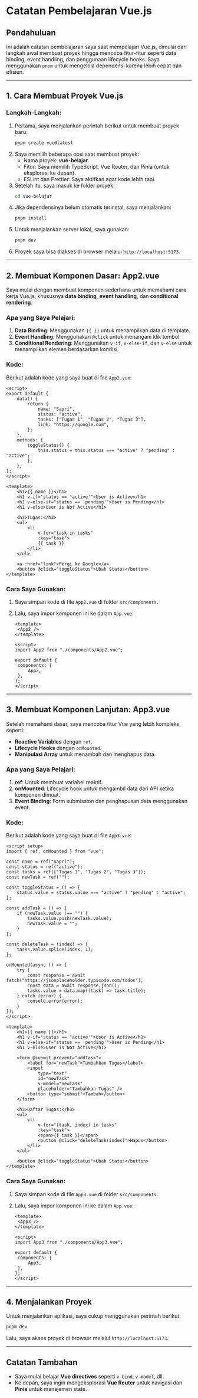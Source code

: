# Catatan Pembelajaran Vue.js

## Pendahuluan

Ini adalah catatan pembelajaran saya saat mempelajari Vue.js, dimulai dari langkah awal membuat proyek hingga mencoba fitur-fitur seperti data binding, event handling, dan penggunaan lifecycle hooks. Saya menggunakan `pnpm` untuk mengelola dependensi karena lebih cepat dan efisien.

---

## 1. Cara Membuat Proyek Vue.js

### Langkah-Langkah:

1. Pertama, saya menjalankan perintah berikut untuk membuat proyek baru:
   ```bash
   pnpm create vue@latest
   ```
2. Saya memilih beberapa opsi saat membuat proyek:
   - Nama proyek: **vue-belajar**.
   - Fitur: Saya memilih TypeScript, Vue Router, dan Pinia (untuk eksplorasi ke depan).
   - ESLint dan Prettier: Saya aktifkan agar kode lebih rapi.
3. Setelah itu, saya masuk ke folder proyek:
   ```bash
   cd vue-belajar
   ```
4. Jika dependensinya belum otomatis terinstal, saya menjalankan:
   ```bash
   pnpm install
   ```
5. Untuk menjalankan server lokal, saya gunakan:
   ```bash
   pnpm dev
   ```
6. Proyek saya bisa diakses di browser melalui `http://localhost:5173`.

---

## 2. Membuat Komponen Dasar: App2.vue

Saya mulai dengan membuat komponen sederhana untuk memahami cara kerja Vue.js, khususnya **data binding**, **event handling**, dan **conditional rendering**.

### Apa yang Saya Pelajari:

1. **Data Binding**: Menggunakan `{{ }}` untuk menampilkan data di template.
2. **Event Handling**: Menggunakan `@click` untuk menangani klik tombol.
3. **Conditional Rendering**: Menggunakan `v-if`, `v-else-if`, dan `v-else` untuk menampilkan elemen berdasarkan kondisi.

### Kode:

Berikut adalah kode yang saya buat di file `App2.vue`:

```vue
<script>
export default {
	data() {
		return {
			name: "Sapri",
			status: "active",
			tasks: ["Tugas 1", "Tugas 2", "Tugas 3"],
			link: "https://google.com",
		};
	},
	methods: {
		toggleStatus() {
			this.status = this.status === "active" ? "pending" : "active";
		},
	},
};
</script>

<template>
	<h1>{{ name }}</h1>
	<h1 v-if="status == 'active'">User is Active</h1>
	<h1 v-else-if="status == 'pending'">User is Pending</h1>
	<h1 v-else>User is Not Active</h1>

	<h3>Tugas:</h3>
	<ul>
		<li
			v-for="task in tasks"
			:key="task">
			{{ task }}
		</li>
	</ul>

	<a :href="link">Pergi ke Google</a>
	<button @click="toggleStatus">Ubah Status</button>
</template>
```

### Cara Saya Gunakan:

1. Saya simpan kode di file `App2.vue` di folder `src/components`.
2. Lalu, saya impor komponen ini ke dalam `App.vue`:

   ```vue
   <template>
   	<App2 />
   </template>

   <script>
   import App2 from "./components/App2.vue";

   export default {
   	components: {
   		App2,
   	},
   };
   </script>
   ```

---

## 3. Membuat Komponen Lanjutan: App3.vue

Setelah memahami dasar, saya mencoba fitur Vue yang lebih kompleks, seperti:

- **Reactive Variables** dengan `ref`.
- **Lifecycle Hooks** dengan `onMounted`.
- **Manipulasi Array** untuk menambah dan menghapus data.

### Apa yang Saya Pelajari:

1. **ref**: Untuk membuat variabel reaktif.
2. **onMounted**: Lifecycle hook untuk mengambil data dari API ketika komponen dimuat.
3. **Event Binding**: Form submission dan penghapusan data menggunakan event.

### Kode:

Berikut adalah kode yang saya buat di file `App3.vue`:

```vue
<script setup>
import { ref, onMounted } from "vue";

const name = ref("Sapri");
const status = ref("active");
const tasks = ref(["Tugas 1", "Tugas 2", "Tugas 3"]);
const newTask = ref("");

const toggleStatus = () => {
	status.value = status.value === "active" ? "pending" : "active";
};

const addTask = () => {
	if (newTask.value !== "") {
		tasks.value.push(newTask.value);
		newTask.value = "";
	}
};

const deleteTask = (index) => {
	tasks.value.splice(index, 1);
};

onMounted(async () => {
	try {
		const response = await fetch("https://jsonplaceholder.typicode.com/todos");
		const data = await response.json();
		tasks.value = data.map((task) => task.title);
	} catch (error) {
		console.error(error);
	}
});
</script>

<template>
	<h1>{{ name }}</h1>
	<h1 v-if="status == 'active'">User is Active</h1>
	<h1 v-else-if="status == 'pending'">User is Pending</h1>
	<h1 v-else>User is Not Active</h1>

	<form @submit.prevent="addTask">
		<label for="newTask">Tambahkan Tugas</label>
		<input
			type="text"
			id="newTask"
			v-model="newTask"
			placeholder="Tambahkan Tugas" />
		<button type="submit">Tambah</button>
	</form>

	<h3>Daftar Tugas:</h3>
	<ul>
		<li
			v-for="(task, index) in tasks"
			:key="task">
			<span>{{ task }}</span>
			<button @click="deleteTask(index)">Hapus</button>
		</li>
	</ul>

	<button @click="toggleStatus">Ubah Status</button>
</template>
```

### Cara Saya Gunakan:

1. Saya simpan kode di file `App3.vue` di folder `src/components`.
2. Lalu, saya impor komponen ini ke dalam `App.vue`:

   ```vue
   <template>
   	<App3 />
   </template>

   <script>
   import App3 from "./components/App3.vue";

   export default {
   	components: {
   		App3,
   	},
   };
   </script>
   ```

---

## 4. Menjalankan Proyek

Untuk menjalankan aplikasi, saya cukup menggunakan perintah berikut:

```bash
pnpm dev
```

Lalu, saya akses proyek di browser melalui `http://localhost:5173`.

---

## Catatan Tambahan

- Saya mulai belajar **Vue directives** seperti `v-bind`, `v-model`, dll.
- Ke depan, saya ingin mengeksplorasi **Vue Router** untuk navigasi dan **Pinia** untuk manajemen state.
